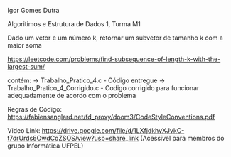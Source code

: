 Igor Gomes Dutra

Algoritimos e Estrutura de Dados 1, Turma M1

Dado um vetor e um número k, retornar um subvetor de tamanho k com a maior soma

https://leetcode.com/problems/find-subsequence-of-length-k-with-the-largest-sum/

contém:
 -> Trabalho_Pratico_4.c - Código entregue
 -> Trabalho_Pratico_4_Corrigido.c - Codigo corrigido para funcionar adequadamente de acordo com o problema

Regras de Código: https://fabiensanglard.net/fd_proxy/doom3/CodeStyleConventions.pdf

Video Link: https://drive.google.com/file/d/1LXfjdkhvXJvkC-t7drUrds6OwdCqZSOS/view?usp=share_link (Acessível para membros do grupo Informática UFPEL)
